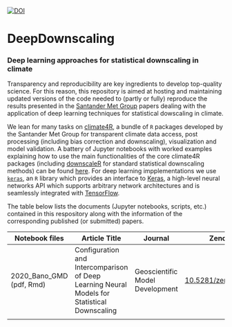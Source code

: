[![DOI](https://zenodo.org/badge/207791959.svg)](https://zenodo.org/badge/latestdoi/207791959)

# DeepDownscaling
### Deep learning approaches for statistical downscaling in climate

Transparency and reproducibility are key ingredients to develop top-quality science. For this reason, this repository is aimed at hosting and maintaining updated versions of the code needed to (partly or fully) reproduce the results presented in the [Santander Met Group](http://www.meteo.unican.es/en/view/publications) papers dealing with the application of deep learning techniques for statistical dowscaling in climate.

We lean for many tasks on [climate4R](https://github.com/SantanderMetGroup/climate4R), a bundle of `R` packages developed by the Santander Met Group for transparent climate data access, post processing (including bias correction and downscaling), visualization and model validation. A battery of Jupyter notebooks with worked examples explaining how to use the main functionalities of the core climate4R packages (including [downscaleR](https://github.com/SantanderMetGroup/downscaleR) for standard statistical downscaling methods) can be found [here](https://github.com/SantanderMetGroup/notebooks).
For deep learning impplementations we use [`keras`](https://cran.r-project.org/web/packages/keras/index.html), an `R` library which provides an interface to [Keras](https://keras.io), a high-level neural networks API which supports arbitrary network architectures and is seamlessly integrated with [TensorFlow](https://www.tensorflow.org).

The table below lists the documents (Jupyter notebooks, scripts, etc.) contained in this respository along with the information of the corresponding published (or submitted) papers.
 
| Notebook files  | Article Title | Journal | Zenodo DOI 	
|---|---|---|---
| 2020_Bano_GMD (pdf, Rmd)| Configuration and Intercomparison of Deep Learning Neural Models for Statistical Downscaling | Geoscientific Model Development | [10.5281/zenodo.3462428](https://zenodo.org/record/3462428)
|  |  |  |
